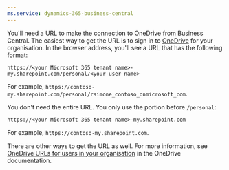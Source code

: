 ```yaml
---
ms.service: dynamics-365-business-central
---
```

You'll need a URL to make the connection to OneDrive from Business Central. The easiest way to get the URL is to sign in to [OneDrive](https://onedrive.live.com) for your organisation. In the browser address, you'll see a URL that has the following format:

`https://<your Microsoft 365 tenant name>-my.sharepoint.com/personal/<your user name>`

For example, `https://contoso-my.sharepoint.com/personal/rsimone_contoso_onmicrosoft_com`.

You don't need the entire URL. You only use the portion before `/personal`:

`https://<your Microsoft 365 tenant name>-my.sharepoint.com`

For example,  `https://contoso-my.sharepoint.com`.  

There are other ways to get the URL as well. For more information, see [OneDrive URLs for users in your organisation](/onedrive/list-onedrive-urls) in the OneDrive documentation.